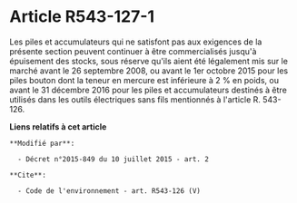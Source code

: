 # Article R543-127-1

Les piles et accumulateurs qui ne satisfont pas aux exigences de la présente section peuvent continuer à être commercialisés
jusqu'à épuisement des stocks, sous réserve qu'ils aient été légalement mis sur le marché avant le 26 septembre 2008, ou
avant le 1er octobre 2015 pour les piles bouton dont la teneur en mercure est inférieure à 2 % en poids, ou avant le 31
décembre 2016 pour les piles et accumulateurs destinés à être utilisés dans les outils électriques sans fils mentionnés à
l'article R. 543-126.

**Liens relatifs à cet article**

	**Modifié par**:

	  - Décret n°2015-849 du 10 juillet 2015 - art. 2

	**Cite**:

	  - Code de l'environnement - art. R543-126 (V)
